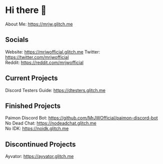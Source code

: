 # Hi there 👋
About Me: https://mrjw.glitch.me

## Socials 
Website: https://mrjwofficial.glitch.me
Twitter: https://twitter.com/mrjwofficial <br />
Reddit: https://reddit.com/mrjwofficial <br />

## Current Projects
Discord Testers Guide: https://dtesters.glitch.me <br />

## Finished Projects
Paimon Discord Bot: https://github.com/MrJWOfficial/paimon-discord-bot <br />
No Dead Chat: https://nodeadchat.glitch.me <br />
No IDK: https://noidk.glitch.me

## Discontinued Projects
Ayvator: https://ayvator.glitch.me
